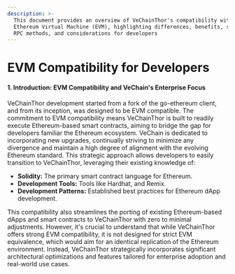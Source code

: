 ```yaml
---
description: >-
  This document provides an overview of VeChainThor's compatibility with the
  Ethereum Virtual Machine (EVM), highlighting differences, benefits, supported
  RPC methods, and considerations for developers
---
```


# EVM Compatibility for Developers

#### 1. Introduction: EVM Compatibility and VeChain's Enterprise Focus

VeChainThor development started from a fork of the go-ethereum client, and from its inception, was designed to be EVM compatible. The commitment to EVM compatibility means VeChainThor is built to readily execute Ethereum-based smart contracts, aiming to bridge the gap for developers familiar the Ethereum ecosystem. VeChain is dedicated to incorporating new upgrades, continually striving to minimize any divergence and maintain a high degree of alignment with the evolving Ethereum standard. This strategic approach allows developers to easily transition to VeChainThor, leveraging their existing knowledge of:

* **Solidity:** The primary smart contract language for Ethereum.
* **Development Tools:** Tools like Hardhat, and Remix.
* **Development Patterns:** Established best practices for Ethereum dApp development.

This compatibility also streamlines the porting of existing Ethereum-based dApps and smart contracts to VeChainThor with zero to minimal adjustments.  However, it's crucial to understand that while VeChainThor offers strong EVM compatibility, it is not designed for strict EVM equivalence, which would aim for an identical replication of the Ethereum environment. Instead, VeChainThor strategically incorporates significant architectural optimizations and features tailored for enterprise adoption and real-world use cases.
